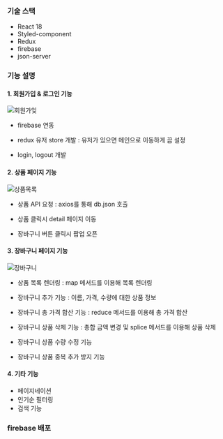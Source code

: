 ### 기술 스택
- React 18
- Styled-component
- Redux
- firebase
- json-server


### 기능 설명
#### 1. 회원가입 & 로그인 기능 
![회원가잊](https://user-images.githubusercontent.com/53929795/172033526-bfa56b3c-fcd4-4bfd-b34e-6f971fd12921.png)

- firebase 연동 

- redux 유저 store 개발
: 유저가 있으면 메인으로 이동하게 끔 설정 

- login, logout 개발


#### 2. 상품 페이지 기능 
![상품목록](https://user-images.githubusercontent.com/53929795/172033524-325a81d2-d274-4801-9aa2-88b9d9e54844.png)

- 상품 API 요청
: axios를 통해 db.json 호출

- 상품 클릭시 detail 페이지 이동 

- 장바구니 버튼 클릭시 팝업 오픈 

#### 3. 장바구니 페이지 기능 
![장바구니](https://user-images.githubusercontent.com/53929795/172033625-b2d15c5e-1160-4b0a-908b-e3aece1004fd.png)

- 상품 목록 렌더링
: map 메서드를 이용해 목록 렌더링

- 장바구니 추가 기능
: 이름, 가격, 수량에 대한 상품 정보

- 장바구니 총 가격 합산 기능
: reduce 메서드를 이용해 총 가격 합산

- 장바구니 상품 삭제 기능
: 총합 금액 변경 및 splice 메서드를 이용해 상품 삭제

- 장바구니 상품 수량 수정 기능
- 장바구니 상품 중복 추가 방지 기능

#### 4. 기타 기능
- 페이지네이션
- 인기순 필터링 
- 검색 기능 


### firebase 배포 

